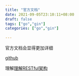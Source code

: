 ```yaml
---
title: "官方文档"
date: 2021-09-05T23:10:11+08:00
draft: false
tags: ["go","gin"]
categories: ["go","gin"]
 
---
```



官方文档会显得更加详细

[github](https://github.com/gin-gonic/gin)

理解[理解RESTful架构](http://www.ruanyifeng.com/blog/2011/09/restful.ht)

